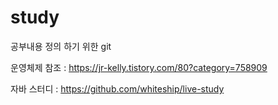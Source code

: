 # study

공부내용 정의 하기 위한 git

운영체제 참조 : https://jr-kelly.tistory.com/80?category=758909

자바 스터디 : https://github.com/whiteship/live-study
